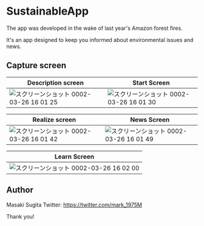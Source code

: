 # SustainableApp

The app was developed in the wake of last year's Amazon forest fires.

It's an app designed to keep you informed about environmental issues and news.

## Capture screen

|Description screen|Start Screen|
|---|---|
|![スクリーンショット 0002-03-26 16 01 25](https://user-images.githubusercontent.com/49276817/77619403-7a325180-6f7b-11ea-9463-b220b19b7c4c.png)|![スクリーンショット 0002-03-26 16 01 30](https://user-images.githubusercontent.com/49276817/77619435-88806d80-6f7b-11ea-9395-c708dfb478b8.png)

|Realize screen|News Screen|
|---|---|
|![スクリーンショット 0002-03-26 16 01 42](https://user-images.githubusercontent.com/49276817/77619565-ce3d3600-6f7b-11ea-9062-0d4e92ef2e77.png)|![スクリーンショット 0002-03-26 16 01 49](https://user-images.githubusercontent.com/49276817/77619599-e8771400-6f7b-11ea-98ee-b86b74582f02.png)

|Learn Screen|
|---|
|![スクリーンショット 0002-03-26 16 02 00](https://user-images.githubusercontent.com/49276817/77619841-66d3b600-6f7c-11ea-85ad-b3a5e4bcaeda.png)|

## Author
Masaki Sugita
Twitter: https://twitter.com/mark_1975M

Thank you!
